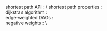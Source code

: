 shortest path API : \ 
shortest path properties : \
dijkstras algorithm : \
edge-weighted DAGs : \
negative weights : \
